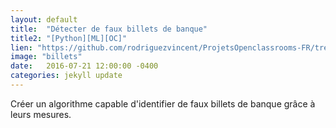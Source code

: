 ```yaml
---
layout: default
title:  "Détecter de faux billets de banque"
title2: "[Python][ML][OC]"
lien: "https://github.com/rodriguezvincent/ProjetsOpenclassrooms-FR/tree/main/P10-D%C3%A9tecter-de-faux-billets-de-banque"
image: "billets"
date:   2016-07-21 12:00:00 -0400
categories: jekyll update
---
```

Créer un algorithme capable d'identifier de faux billets de banque grâce à leurs mesures.